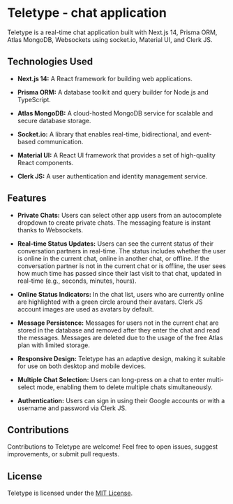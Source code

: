 # Teletype - chat application

Teletype is a real-time chat application built with Next.js 14, Prisma ORM, Atlas MongoDB, Websockets using socket.io, Material UI, and Clerk JS.

## Technologies Used

- **Next.js 14:** A React framework for building web applications.

- **Prisma ORM:** A database toolkit and query builder for Node.js and TypeScript.

- **Atlas MongoDB:** A cloud-hosted MongoDB service for scalable and secure database storage.

- **Socket.io:** A library that enables real-time, bidirectional, and event-based communication.

- **Material UI:** A React UI framework that provides a set of high-quality React components.

- **Clerk JS:** A user authentication and identity management service.

## Features

- **Private Chats:** Users can select other app users from an autocomplete dropdown to create private chats. The messaging feature is instant thanks to Websockets.

- **Real-time Status Updates:** Users can see the current status of their conversation partners in real-time. The status includes whether the user is online in the current chat, online in another chat, or offline. If the conversation partner is not in the current chat or is offline, the user sees how much time has passed since their last visit to that chat, updated in real-time (e.g., seconds, minutes, hours).
  
- **Online Status Indicators:** In the chat list, users who are currently online are highlighted with a green circle around their avatars. Clerk JS account images are used as avatars by default.
  
- **Message Persistence:** Messages for users not in the current chat are stored in the database and removed after they enter the chat and read the messages. Messages are deleted due to the usage of the free Atlas plan with limited storage.

- **Responsive Design:** Teletype has an adaptive design, making it suitable for use on both desktop and mobile devices.

- **Multiple Chat Selection:** Users can long-press on a chat to enter multi-select mode, enabling them to delete multiple chats simultaneously.
  
-  **Authentication:** Users can sign in using their Google accounts or with a username and password via Clerk JS.

## Contributions

Contributions to Teletype are welcome! Feel free to open issues, suggest improvements, or submit pull requests.

## License

Teletype is licensed under the [MIT License](LICENSE).

